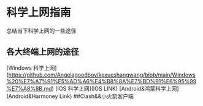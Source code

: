 # 科学上网指南
总结当下科学上网的一些途径
## 各大终端上网的途径
[Windows 科学上网] (https://github.com/Angelagoodboy/kexueshangwang/blob/main/Windows%20%E7%A7%91%E5%AD%A6%E4%B8%8A%E7%BD%91%E6%95%99%E7%A8%8B.md)
[IOS 科学上网](IOS LINK)
[Android&鸿蒙科学上网](Android&Harmoney Link)
##Clash&&小火箭客户端
